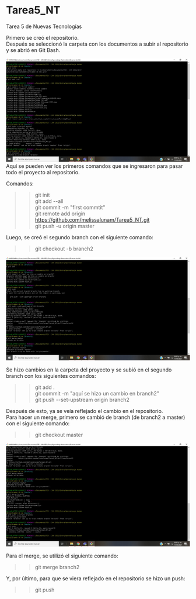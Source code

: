 # Tarea5_NT
Tarea 5 de Nuevas Tecnologías

Primero se creó el repositorio. <br>
Después se seleccionó la carpeta con los documentos a subir al repositorio y se abrió en Git Bash. <br>

<img src="img1.jpeg"> Aquí se pueden ver los primeros comandos que se ingresaron para pasar todo el proyecto al repositorio. </img>

Comandos:<br>
>> git init <br>
>> git add --all <br>
>> git commit -m "first commtit" <br>
>> git remote add origin https://github.com/melissalunam/Tarea5_NT.git <br>
>> git push -u origin master

Luego, se creó el segundo branch con el siguiente comando: <br>
>> git checkout -b branch2

<img src="img2.jpeg"></img>

Se hizo cambios en la carpeta del proyecto y se subió en el segundo branch con los siguientes comandos: <br>
>> git add . <br>
>> git commit -m "aquí se hizo un cambio en branch2" <br>
>> git push --set-upstream origin branch2 <br>

Después de esto, ya se veía reflejado el cambio en el repositorio. <br>
Para hacer un merge, primero se cambió de branch (de branch2 a master) con el siguiente comando: <br>
>> git checkout master <br>

<img src="img3.jpeg"></img>

Para el merge, se utilizó el siguiente comando: <br>
>> git merge branch2 <br>

Y, por último, para que se viera reflejado en el repositorio se hizo un push: <br>
>> git push
